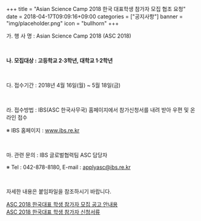 +++
title = "Asian Science Camp 2018 한국 대표학생 참가자 모집 협조 요청"
date = 2018-04-17T09:09:16+09:00
categories = ["공지사항"]
banner = "img/placeholder.png"
icon = "bullhorn"
+++

<!--more-->

가. 행 사 명 : Asian Science Camp 2018 (ASC 2018)

<br>

**나. 모집대상 : 고등학교 2·3학년, 대학교 1·2학년**

<br>

다. 접수기간 : 2018년 4월 16일(월) ~ 5월 18일(금)

<br>

라. 접수방법 : IBS(ASC 한국사무국) 홈페이지에서 참가신청서를 내려 받아 우편 및 온라인 접수

※ IBS 홈페이지 : www.ibs.re.kr

<br>

마. 관련 문의 : IBS 글로벌협력팀 ASC 담당자

※ Tel : 042-878-8180, E-mail : applyasc@ibs.re.kr

<br>

자세한 내용은 붙임파일을 참조하시기 바랍니다.

[ASC 2018 한국대표 학생 참가자 모집 공고 안내용](/files/ASC_2018_한국대표_학생_참가자_모집_공고_안내용.pdf)
<br>
[ASC 2018 한국대표 학생 참가자 신청서류](/files/ASC_2018_한국대표_학생_참가자_신청서류.hwp)

<br>
